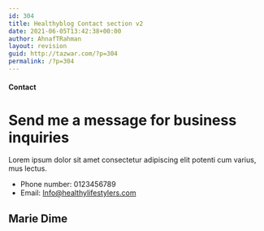 ```yaml
---
id: 304
title: Healthyblog Contact section v2
date: 2021-06-05T13:42:38+00:00
author: AhnafTRahman
layout: revision
guid: http://tazwar.com/?p=304
permalink: /?p=304
---
```

#### Contact

# Send me a message for business inquiries

Lorem ipsum dolor sit amet consectetur adipiscing elit potenti cum varius, mus lectus.

  * Phone number: 0123456789 
  * Email: Info@healthylifestylers.com 

## Marie Dime